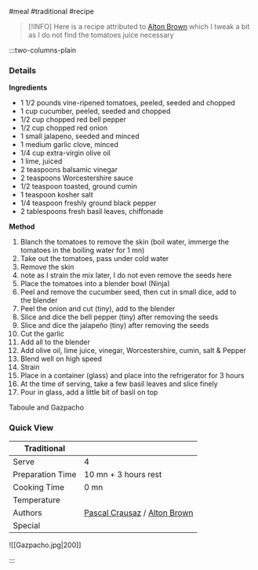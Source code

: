 #meal #traditional #recipe

> [!INFO]
> Here is a recipe attributed to [Alton Brown](http://www.foodnetwork.com/profiles/talent/alton-brown) which I tweak a bit as I do not find the tomatoes juice necessary

:::two-columns-plain

### Details
**Ingredients**

- 1 1/2 pounds vine-ripened tomatoes, peeled, seeded and chopped
- 1 cup cucumber, peeled, seeded and chopped
- 1/2 cup chopped red bell pepper
- 1/2 cup chopped red onion
- 1 small jalapeno, seeded and minced
- 1 medium garlic clove, minced
- 1/4 cup extra-virgin olive oil
- 1 lime, juiced
- 2 teaspoons balsamic vinegar
- 2 teaspoons Worcestershire sauce
- 1/2 teaspoon toasted, ground cumin
- 1 teaspoon kosher salt
- 1/4 teaspoon freshly ground black pepper
- 2 tablespoons fresh basil leaves, chiffonade


**Method**

1. Blanch the tomatoes to remove the skin (boil water, immerge the tomatoes in the boiling water for 1 mn)
2. Take out the tomatoes, pass under cold water
3. Remove the skin
  1. note as I strain the mix later, I do not even remove the seeds here
4. Place the tomatoes into a blender bowl (Ninja)
5. Peel and remove the cucumber seed, then cut in small dice, add to the blender
6. Peel the onion and cut (tiny), add to the blender
7. Slice and dice the bell pepper (tiny) after removing the seeds
8. Slice and dice the jalapeño (tiny) after removing the seeds
9. Cut the garlic
10. Add all to the blender
11. Add olive oil, lime juice, vinegar, Worcestershire, cumin, salt & Pepper
12. Blend well on high speed
13. Strain
14. Place in a container (glass) and place into the refrigerator for 3 hours
15. At the time of serving, take a few basil leaves and slice finely
16. Pour in glass, add a little bit of basil on top  



Taboule and Gazpacho


### Quick View
| Traditional      |                                                |
| ---------------- | ---------------------------------------------- |
| Serve            | 4                                              |
| Preparation Time | 10 mn + 3 hours rest                           |
| Cooking Time     | 0 mn                                           |
| Temperature      |                                                |
| Authors          | [Pascal Crausaz](mailto:pascal@askpascal.com) / [Alton Brown](http://www.foodnetwork.com/profiles/talent/alton-brown) |
| Special          |                                                |

![[Gazpacho.jpg|200]]

:::

